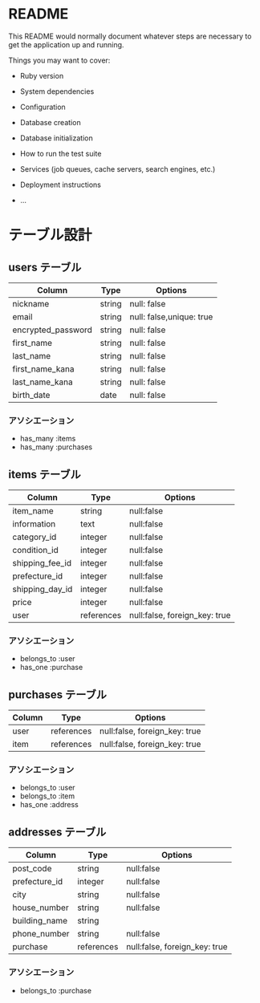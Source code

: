 # README

This README would normally document whatever steps are necessary to get the
application up and running.

Things you may want to cover:

* Ruby version

* System dependencies

* Configuration

* Database creation

* Database initialization

* How to run the test suite

* Services (job queues, cache servers, search engines, etc.)

* Deployment instructions

* ...

# テーブル設計

## users テーブル

| Column             | Type   | Options                  |
| ------------------ | ------ | ------------------------ |
| nickname           | string | null: false              |
| email              | string | null: false,unique: true |
| encrypted_password | string | null: false              |
| first_name         | string | null: false              |
| last_name          | string | null: false              |
| first_name_kana    | string | null: false              |
| last_name_kana     | string | null: false              |
| birth_date         | date   | null: false              |


### アソシエーション

- has_many :items
- has_many :purchases


## items テーブル

| Column             | Type       | Options                       |
| ------------------ | ---------- | ----------------------------- |
| item_name          | string     | null:false                    |
| information        | text       | null:false                    |
| category_id        | integer    | null:false                    |
| condition_id       | integer    | null:false                    |
| shipping_fee_id    | integer    | null:false                    |
| prefecture_id      | integer    | null:false                    |
| shipping_day_id    | integer    | null:false                    |
| price              | integer    | null:false                    |
| user               | references | null:false, foreign_key: true |



### アソシエーション

- belongs_to :user
- has_one :purchase


## purchases テーブル

| Column             | Type       | Options                      |
| ------------------ | ---------- | ---------------------------- |
| user               | references | null:false, foreign_key: true|
| item               | references | null:false, foreign_key: true|

### アソシエーション

- belongs_to :user
- belongs_to :item
- has_one :address

## addresses テーブル

| Column             | Type       | Options                       |
| ------------------ | ---------- | ----------------------------- |
| post_code          | string     | null:false                    |
| prefecture_id      | integer    | null:false                    |
| city               | string     | null:false                    |
| house_number       | string     | null:false                    |
| building_name      | string     |                               |
| phone_number       | string     | null:false                    |
| purchase           | references | null:false, foreign_key: true |

### アソシエーション

- belongs_to :purchase
